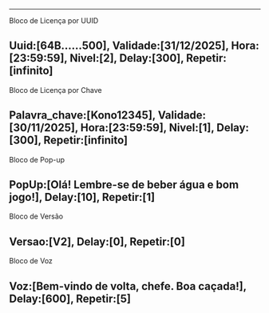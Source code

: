
---
Bloco de Licença por UUID

Uuid:[64B......500],
Validade:[31/12/2025],
Hora:[23:59:59],
Nivel:[2],
Delay:[300],
Repetir:[infinito]
---


Bloco de Licença por Chave

Palavra_chave:[Kono12345],
Validade:[30/11/2025],
Hora:[23:59:59],
Nivel:[1],
Delay:[300],
Repetir:[infinito]
---


Bloco de Pop-up

PopUp:[Olá! Lembre-se de beber água e bom jogo!],
Delay:[10],
Repetir:[1]
---


Bloco de Versão

Versao:[V2],
Delay:[0],
Repetir:[0]
---


Bloco de Voz

Voz:[Bem-vindo de volta, chefe. Boa caçada!],
Delay:[600],
Repetir:[5]
---
